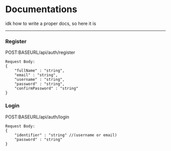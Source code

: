 # Documentations
idk how to write a proper docs, so here it is
___
### Register

POST:BASEURL/api/auth/register
```
Request Body:
{
    "fullName" : "string",
    "email" : "string",
    "username" : "string",
    "password" : "string",
    "confirmPassword" : "string"
}
```

### Login 

POST:BASEURL/api/auth/login
```
Request Body:
{
    "identifier" : "string" //(username or email)
    "password" : "string"
}
```
